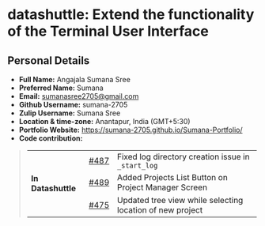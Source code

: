 # datashuttle: Extend the functionality of the Terminal User Interface
## Personal Details
- **Full Name:** Angajala Sumana Sree
- **Preferred Name:** Sumana
- **Email:** sumanasree2705@gmail.com
- **Github Username:** sumana-2705
- **Zulip Username:** Sumana Sree
- **Location & time-zone:** Anantapur, India (GMT+5:30)
- **Portfolio Website:** https://sumana-2705.github.io/Sumana-Portfolio/
- **Code contribution:**

<blockquote>
  <table>
    <tr>
      <td rowspan="3"><strong>In Datashuttle</strong></td>
      <td><a href="https://github.com/neuroinformatics-unit/datashuttle/pull/487">#487</a></td>
      <td>Fixed log directory creation issue in <code>_start_log</code></td>
    </tr>
    <tr>
      <td><a href="https://github.com/neuroinformatics-unit/datashuttle/pull/489">#489</a></td>
      <td>Added Projects List Button on Project Manager Screen</td>
    </tr>
    <tr>
      <td><a href="https://github.com/neuroinformatics-unit/datashuttle/pull/475">#475</a></td>
      <td>Updated tree view while selecting location of new project</td>
    </tr>
  </table>
</blockquote>


